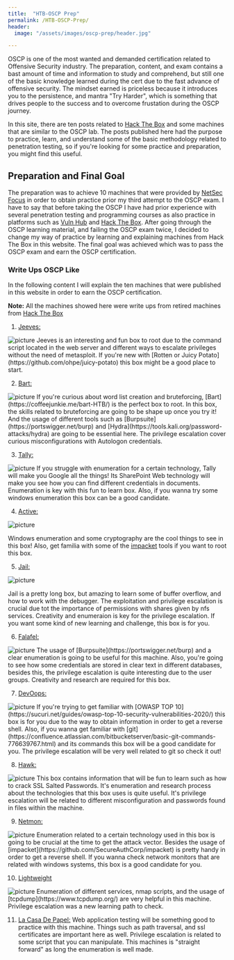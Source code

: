```yaml
---
title:  "HTB-OSCP Prep"
permalink: /HTB-OSCP-Prep/
header:
  image: "/assets/images/oscp-prep/header.jpg"

---
```


OSCP is one of the most wanted and demanded certification related to Offensive Security industry. The preparation, content, and exam contains a bast amount of time and information to study and comprehend, but still one of the basic knowledge learned during the cert due to the fast advance of offensive security. The mindset earned is priceless because it introduces you to the persistence, and mantra "Try Harder", which is something that drives people to the success and to overcome frustation during the OSCP journey. 

In this site, there are ten posts related to [Hack The Box](https://www.hackthebox.eu/) and some machines that are similar to the OSCP lab. The posts published here had the purpose to practice, learn, and understand some of the basic methodology related to penetration testing, so if you're looking for some practice and preparation, you might find this useful. 

## Preparation and Final Goal

The preparation was to achieve 10 machines that were provided by [NetSec Focus](https://www.netsecfocus.com/) in order to obtain practice prior my third attempt to the OSCP exam. I have to say that before taking the OSCP I have had prior experience with several penetration testing and programming courses as also practice in platforms such as [Vuln Hub](https://www.vulnhub.com/) and [Hack The Box](https://www.hackthebox.eu/). After going through the OSCP learning material, and failing the OSCP exam twice, I decided to change my way of practice by learning and explaining machines from Hack The Box in this website. The final goal was achieved which was to pass the OSCP exam and earn the OSCP certification. 

### Write Ups OSCP Like

In the following content I will explain the ten machines that were published in this website in order to earn the OSCP certification. 

**Note:** All the machines showed here were write ups from retired machines from [Hack The Box](https://www.hackthebox.eu/)

1. [Jeeves:](https://coffeejunkie.me/jeeves-HTB/)
<img src="{{ site.url }}{{ site.baseurl }}/assets/images/oscp-prep/jeeves.png" alt="picture">
Jeeves is an interesting and fun box to root due to the command script located in the web server and different ways to escalate privileges without the need of metasploit. If you're new with [Rotten or Juicy Potato](https://github.com/ohpe/juicy-potato) this box might be a good place to start. 

2. [Bart:](https://coffeejunkie.me/bart-HTB/)
<img src="{{ site.url }}{{ site.baseurl }}/assets/images/oscp-prep/bart.png" alt="picture">
If you're curious about word list creation and bruteforcing, [Bart](https://coffeejunkie.me/bart-HTB/) is the perfect box to root. In this box, the skills related to bruteforcing are going to be shape up once you try it! And the usage of different tools such as [Burpsuite](https://portswigger.net/burp) and [Hydra](https://tools.kali.org/password-attacks/hydra) are going to be essential here. The privilege escalation cover curious misconfigurations with Autologon credentials. 

3. [Tally:](https://coffeejunkie.me/tally-HTB/)
<img src="{{ site.url }}{{ site.baseurl }}/assets/images/oscp-prep/tally.png" alt="picture">
If you struggle with enumeration for a certain technology, Tally will make you Google all the things! Its SharePoint Web technology will make you see how you can find different credentials in documents. Enumeration is key with this fun to learn box. Also, if you wanna try some windows enumeration this box can be a good candidate.

4. [Active:](https://coffeejunkie.me/active-HTB/)

<img src="{{ site.url }}{{ site.baseurl }}/assets/images/oscp-prep/active.png" alt="picture">

Windows enumeration and some cryptography are the cool things to see in this box! Also, get familia with some of the [impacket](https://github.com/SecureAuthCorp/impacket) tools if you want to root this box. 

5. [Jail:](https://coffeejunkie.me/jail-HTB/)

<img src="{{ site.url }}{{ site.baseurl }}/assets/images/oscp-prep/jail.png" alt="picture">

Jail is a pretty long box, but amazing to learn some of buffer overflow, and how to work with the debugger. The exploitation and privilege escalation is crucial due tot the importance of permissions with shares given by nfs services. Creativity and enumeraion is key for the privilege escalation. If you want some kind of new learning and challenge, this box is for you. 

6. [Falafel:](https://coffeejunkie.me/falafel-HTB/)
<img src="{{ site.url }}{{ site.baseurl }}/assets/images/oscp-prep/falafel.png" alt="picture">
The usage of [Burpsuite](https://portswigger.net/burp) and a clear enumeration is going to be useful for this machine. Also, you're going to see how some credentials are stored in clear text in different databases, besides this, the privilege escalation is quite interesting due to the user groups. Creativity and research are required for this box. 

7. [DevOops:](https://coffeejunkie.me/DevOops-HTB/)
<img src="{{ site.url }}{{ site.baseurl }}/assets/images/oscp-prep/devops.png" alt="picture">
If you're trying to get familiar with [OWASP TOP 10](https://sucuri.net/guides/owasp-top-10-security-vulnerabilities-2020/) this box is for you due to the way to obtain information in order to get a reverse shell. Also, if you wanna get familiar with [git](https://confluence.atlassian.com/bitbucketserver/basic-git-commands-776639767.html) and its commands this box will be a good candidate for you. The privilege escalation will be very well related to git so check it out!

8. [Hawk:](https://coffeejunkie.me/hawk-HTB/)
<img src="{{ site.url }}{{ site.baseurl }}/assets/images/oscp-prep/hawk.png" alt="picture">
This box contains information that will be fun to learn such as how to crack SSL Salted Passwords. It's enumeration and research process about the technologies that this box uses is quite useful. It's privilege escalation will be related to different misconfiguration and passwords found in files within the machine. 

9. [Netmon:](https://coffeejunkie.me/netmon-HTB/)
<img src="{{ site.url }}{{ site.baseurl }}/assets/images/oscp-prep/netmon.png" alt="picture">
Enumeration related to a certain technology used in this box is going to be crucial at the time to get the attack vector. Besides the usage of [impacket](https://github.com/SecureAuthCorp/impacket) is pretty handy in order to get a reverse shell. If you wanna check network monitors that are related with windows systems, this box is a good candidate for you. 

10. [Lightweight](https://coffeejunkie.me/lightweight-HTB/)
<img src="{{ site.url }}{{ site.baseurl }}/assets/images/oscp-prep/light.png" alt="picture">
Enumeration of different services, nmap scripts, and the usage of [tcpdump](https://www.tcpdump.org/) are very helpful in this machine. Privilege escalation was a new learning path to check. 

11. [La Casa De Papel:](https://coffeejunkie.me/lacasadepapel-HTB/)
Web application testing will be something good to practice with this machine. Things such as path traversal, and ssl certificates are important here as well. Privilege escalation is related to some script that you can manipulate. This machines is "straight forward" as long the enumeration is well made. 







